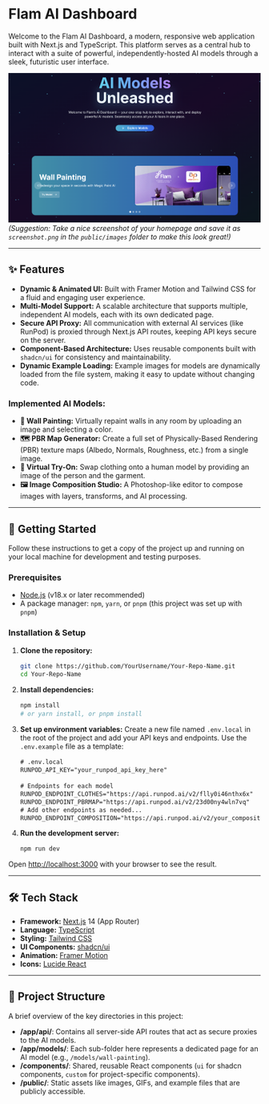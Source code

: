# Flam AI Dashboard

Welcome to the Flam AI Dashboard, a modern, responsive web application built with Next.js and TypeScript. This platform serves as a central hub to interact with a suite of powerful, independently-hosted AI models through a sleek, futuristic user interface.

![Dashboard Screenshot](public/images/screenshot.png) 
*(Suggestion: Take a nice screenshot of your homepage and save it as `screenshot.png` in the `public/images` folder to make this look great!)*

---

## ✨ Features

- **Dynamic & Animated UI:** Built with Framer Motion and Tailwind CSS for a fluid and engaging user experience.
- **Multi-Model Support:** A scalable architecture that supports multiple, independent AI models, each with its own dedicated page.
- **Secure API Proxy:** All communication with external AI services (like RunPod) is proxied through Next.js API routes, keeping API keys secure on the server.
- **Component-Based Architecture:** Uses reusable components built with `shadcn/ui` for consistency and maintainability.
- **Dynamic Example Loading:** Example images for models are dynamically loaded from the file system, making it easy to update without changing code.

### Implemented AI Models:
- **🎨 Wall Painting:** Virtually repaint walls in any room by uploading an image and selecting a color.
- **🗺️ PBR Map Generator:** Create a full set of Physically-Based Rendering (PBR) texture maps (Albedo, Normals, Roughness, etc.) from a single image.
- **👕 Virtual Try-On:** Swap clothing onto a human model by providing an image of the person and the garment.
- **🖼️ Image Composition Studio:** A Photoshop-like editor to compose images with layers, transforms, and AI processing.

---

## 🚀 Getting Started

Follow these instructions to get a copy of the project up and running on your local machine for development and testing purposes.

### Prerequisites

- [Node.js](https://nodejs.org/) (v18.x or later recommended)
- A package manager: `npm`, `yarn`, or `pnpm` (this project was set up with `pnpm`)

### Installation & Setup

1.  **Clone the repository:**
    ```bash
    git clone https://github.com/YourUsername/Your-Repo-Name.git
    cd Your-Repo-Name
    ```

2.  **Install dependencies:**
    ```bash
    npm install
    # or yarn install, or pnpm install
    ```

3.  **Set up environment variables:**
    Create a new file named `.env.local` in the root of the project and add your API keys and endpoints. Use the `.env.example` file as a template:
    ```
    # .env.local
    RUNPOD_API_KEY="your_runpod_api_key_here"
    
    # Endpoints for each model
    RUNPOD_ENDPOINT_CLOTHES="https://api.runpod.ai/v2/flly0i46nthx6x"
    RUNPOD_ENDPOINT_PBRMAP="https://api.runpod.ai/v2/23d00ny4wln7vq"
    # Add other endpoints as needed...
    RUNPOD_ENDPOINT_COMPOSITION="https://api.runpod.ai/v2/your_composition_id"
    ```

4.  **Run the development server:**
    ```bash
    npm run dev
    ```

Open [http://localhost:3000](http://localhost:3000) with your browser to see the result.

---

## 🛠️ Tech Stack

- **Framework:** [Next.js](https://nextjs.org/) 14 (App Router)
- **Language:** [TypeScript](https://www.typescriptlang.org/)
- **Styling:** [Tailwind CSS](https://tailwindcss.com/)
- **UI Components:** [shadcn/ui](https://ui.shadcn.com/)
- **Animation:** [Framer Motion](https://www.framer.com/motion/)
- **Icons:** [Lucide React](https://lucide.dev/)

---

## 📁 Project Structure

A brief overview of the key directories in this project:

-   **/app/api/**: Contains all server-side API routes that act as secure proxies to the AI models.
-   **/app/models/**: Each sub-folder here represents a dedicated page for an AI model (e.g., `/models/wall-painting`).
-   **/components/**: Shared, reusable React components (`ui` for shadcn components, `custom` for project-specific components).
-   **/public/**: Static assets like images, GIFs, and example files that are publicly accessible.
